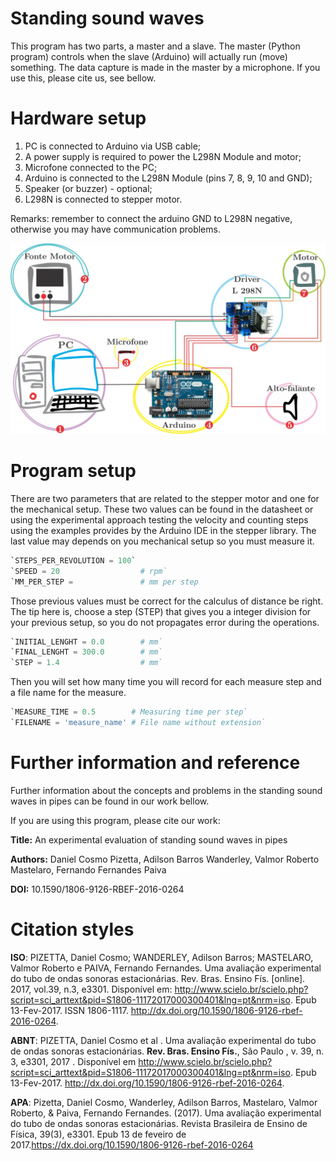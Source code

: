 # Standing sound waves

This program has two parts, a master and a slave. The master (Python program) controls when the slave (Arduino) will actually run (move) something. The data capture is made in the master by a microphone. If you use this, please cite us, see bellow.


# Hardware setup

  1. PC is connected to Arduino via USB cable;
  2. A power supply is required to power the L298N Module and motor;
  3. Microfone connected to the PC;
  4. Arduino is connected to the L298N Module (pins 7, 8, 9, 10 and GND);
  5. Speaker (or buzzer) - optional;
  6. L298N is connected to stepper motor.

Remarks: remember to connect the arduino GND to L298N negative, otherwise you may have communication problems.

![Scheme](images/esquema_montagem.jpg)


# Program setup

There are two parameters that are related to the stepper motor and one for the mechanical setup. These two values can be found in the datasheet or using the experimental approach testing the velocity and counting steps using the examples provides by the Arduino IDE in the stepper library. The last value may depends on you mechanical setup so you must measure it. 

```python
`STEPS_PER_REVOLUTION = 100`
`SPEED = 20                  # rpm`
`MM_PER_STEP =               # mm per step
```

Those previous values must be correct for the calculus of distance be right. The tip here is, choose a step (STEP) that gives you a integer division for your previous setup, so you do not propagates error during the operations.

```python
`INITIAL_LENGHT = 0.0        # mm`
`FINAL_LENGHT = 300.0        # mm`
`STEP = 1.4                  # mm`
```

Then you will set how many time you will record for each measure step and a file name for the measure.

```python
`MEASURE_TIME = 0.5        # Measuring time per step`
`FILENAME = 'measure_name' # File name without extension`
```

# Further information and reference

Further information about the concepts and problems in the standing sound waves in pipes can be found in our work bellow.

If you are using this program, please cite our work:

**Title:** An experimental evaluation of standing sound waves in pipes

**Authors:** Daniel Cosmo Pizetta, Adilson Barros Wanderley, Valmor Roberto Mastelaro, Fernando Fernandes Paiva

**DOI:** 10.1590/1806-9126-RBEF-2016-0264


# Citation styles


**ISO**: PIZETTA, Daniel Cosmo; WANDERLEY, Adilson Barros; MASTELARO, Valmor Roberto  e  PAIVA, Fernando Fernandes. Uma avaliação experimental do tubo de ondas sonoras estacionárias. Rev. Bras. Ensino Fís. [online]. 2017, vol.39, n.3, e3301. Disponível em: <http://www.scielo.br/scielo.php?script=sci_arttext&pid=S1806-11172017000300401&lng=pt&nrm=iso>.  Epub 13-Fev-2017. ISSN 1806-1117.  http://dx.doi.org/10.1590/1806-9126-rbef-2016-0264.

**ABNT**: PIZETTA, Daniel Cosmo et al . Uma avaliação experimental do tubo de ondas sonoras estacionárias. **Rev. Bras. Ensino Fís.**,  São Paulo ,  v. 39, n. 3,  e3301,    2017 .   Disponível em <http://www.scielo.br/scielo.php?script=sci_arttext&pid=S1806-11172017000300401&lng=pt&nrm=iso>.  Epub 13-Fev-2017.  http://dx.doi.org/10.1590/1806-9126-rbef-2016-0264.

**APA**: Pizetta, Daniel Cosmo, Wanderley, Adilson Barros, Mastelaro, Valmor Roberto, & Paiva, Fernando Fernandes. (2017). Uma avaliação experimental do tubo de ondas sonoras estacionárias. Revista Brasileira de Ensino de Física, 39(3), e3301. Epub 13 de feveiro de 2017.https://dx.doi.org/10.1590/1806-9126-rbef-2016-0264

